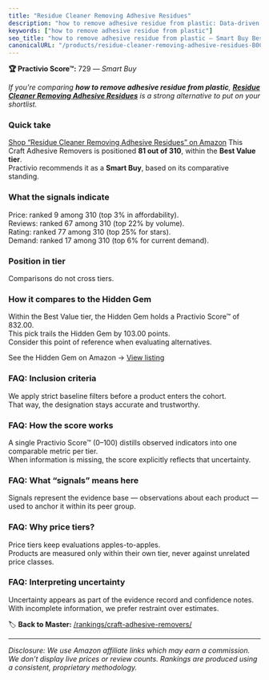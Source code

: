 ```yaml
---
title: "Residue Cleaner Removing Adhesive Residues"
description: "how to remove adhesive residue from plastic: Data-driven within Best Value ranking using the Practivio Score™. Positioned by quality, value, demand, findabilit…"
keywords: ["how to remove adhesive residue from plastic"]
seo_title: "how to remove adhesive residue from plastic — Smart Buy Best Value (2025)"
canonicalURL: "/products/residue-cleaner-removing-adhesive-residues-B0CLDXRNWM/"
---
```


**🏆 Practivio Score™:** 729 — _Smart Buy_


*If you're comparing **how to remove adhesive residue from plastic**, **[Residue Cleaner Removing Adhesive Residues](https://www.amazon.com/dp/B0CLDXRNWM?tag=practivio-20)** is a strong alternative to put on your shortlist.*
### Quick take
[Shop “Residue Cleaner Removing Adhesive Residues” on Amazon](https://www.amazon.com/dp/B0CLDXRNWM?tag=practivio-20)
This Craft Adhesive Removers is positioned **81 out of 310**, within the **Best Value tier**.  
Practivio recommends it as a **Smart Buy**, based on its comparative standing.

### What the signals indicate
Price: ranked 9 among 310 (top 3% in affordability).  
Reviews: ranked 67 among 310 (top 22% by volume).  
Rating: ranked 77 among 310 (top 25% for stars).  
Demand: ranked 17 among 310 (top 6% for current demand).

### Position in tier
Comparisons do not cross tiers.

### How it compares to the Hidden Gem
Within the Best Value tier, the Hidden Gem holds a Practivio Score™ of 832.00.  
This pick trails the Hidden Gem by 103.00 points.  
Consider this point of reference when evaluating alternatives.  

See the Hidden Gem on Amazon → [View listing](https://www.amazon.com/dp/B0CJNS7RV1?tag=practivio-20)

### FAQ: Inclusion criteria
We apply strict baseline filters before a product enters the cohort.  
That way, the designation stays accurate and trustworthy.

### FAQ: How the score works
A single Practivio Score™ (0–100) distills observed indicators into one comparable metric per tier.  
When information is missing, the score explicitly reflects that uncertainty.

### FAQ: What “signals” means here
Signals represent the evidence base — observations about each product — used to anchor it within its peer group.

### FAQ: Why price tiers?
Price tiers keep evaluations apples-to-apples.  
Products are measured only within their own tier, never against unrelated price classes.

### FAQ: Interpreting uncertainty
Uncertainty appears as part of the evidence record and confidence notes.  
With incomplete information, we prefer restraint over estimates.


🏷️ **Back to Master:** [/rankings/craft-adhesive-removers/](/rankings/craft-adhesive-removers/)

---
_Disclosure: We use Amazon affiliate links which may earn a commission. We don’t display live prices or review counts. Rankings are produced using a consistent, proprietary methodology._
